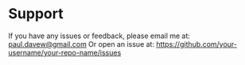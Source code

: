 # Support

If you have any issues or feedback, please email me at: paul.davew@gmail.com
Or open an issue at: https://github.com/your-username/your-repo-name/issues
